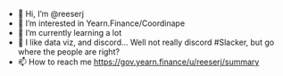 - 👋 Hi, I’m @reeserj
- 👀 I’m interested in Yearn.Finance/Coordinape
- 🌱 I’m currently learning a lot
- 💞️ I like data viz, and discord... Well not really discord #Slacker, but go where the people are right?
- 📫 How to reach me https://gov.yearn.finance/u/reeserj/summary

<!---
reeserj/reeserj is a ✨ special ✨ repository because its `README.md` (this file) appears on your GitHub profile.
You can click the Preview link to take a look at your changes.
--->
